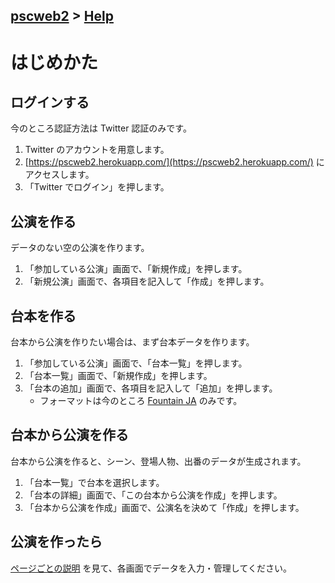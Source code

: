 ## [pscweb2](../index.md) > [Help](index.md)

# はじめかた

## ログインする

今のところ認証方法は Twitter 認証のみです。

1. Twitter のアカウントを用意します。
1. [https://pscweb2.herokuapp.com/](https://pscweb2.herokuapp.com/) にアクセスします。
1. 「Twitter でログイン」を押します。

## 公演を作る

データのない空の公演を作ります。

1. 「参加している公演」画面で、「新規作成」を押します。
1. 「新規公演」画面で、各項目を記入して「作成」を押します。

## 台本を作る

台本から公演を作りたい場合は、まず台本データを作ります。

1. 「参加している公演」画面で、「台本一覧」を押します。
1. 「台本一覧」画面で、「新規作成」を押します。
1. 「台本の追加」画面で、各項目を記入して「追加」を押します。
    - フォーマットは今のところ [Fountain JA](fntnja.md) のみです。

## 台本から公演を作る

台本から公演を作ると、シーン、登場人物、出番のデータが生成されます。

1. 「台本一覧」で台本を選択します。
1. 「台本の詳細」画面で、「この台本から公演を作成」を押します。
1. 「台本から公演を作成」画面で、公演名を決めて「作成」を押します。

## 公演を作ったら

[ページごとの説明](pages.md) を見て、各画面でデータを入力・管理してください。
